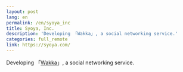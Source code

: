 ```yaml
---
layout: post
lang: en
permalink: /en/syoya_inc
title: Syoya, Inc.
description: 'Developing 「Wakka」, a social networking service.'
categories: full_remote
link: https://syoya.com/
---
```


<p>Developing 「<a href="https://wakka.io">Wakka</a>」, a social networking service.</p>

